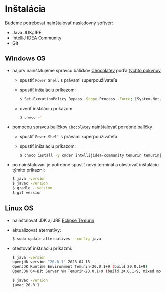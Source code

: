 # Inštalácia

Budeme potrebovať nainštalovať nasledovný softvér:

* Java JDK/JRE
* IntelliJ IDEA Community
* Git


## Windows OS

* najprv nainštalujeme správcu balíčkov [Chocolatey](https://chocolatey.org) podľa [týchto pokynov](https://chocolatey.org/install)

    * spustiť `Power Shell` s právami superpoužívateľa
    * spustiť inštaláciu príkazom:

        ```bash
        $ Set-ExecutionPolicy Bypass -Scope Process -Force; [System.Net.ServicePointManager]::SecurityProtocol = [System.Net.ServicePointManager]::SecurityProtocol -bor 3072; iex ((New-Object System.Net.WebClient).DownloadString('https://community.chocolatey.org/install.ps1'))
        ```

    * overiť inštaláciu príkazom:

        ```bash
        $ choco -?
        ```

* pomocou správcu balíčkov `Chocolatey` nainštalovať potrebné balíčky

    * spustiť `Power Shell` s právami superpoužívateľa
    * spustiť inštaláciu príkazom:

        ```bash
        $ choco install -y cmder intellijidea-community temurin temurinjre gradle
        ```

* po nainštalovaní je potrebné spustiť nový terminál a otestovať inštaláciu týmito príkazmi:

    ```bash
    $ java -version
    $ javac -version
    $ gradle --version
    $ git version
    ```

## Linux OS

* nainštalovať JDK aj JRE [Eclipse Temurin](https://adoptium.net/installation/#linux-pkg)

* aktualizovať alternatívy:

    ```bash
    $ sudo update-alternatives --config java
    ```

* otestovať inštaláciu príkazmi:

    ```bash
    $ java -version
    openjdk version "20.0.1" 2023-04-18
    OpenJDK Runtime Environment Temurin-20.0.1+9 (build 20.0.1+9)
    OpenJDK 64-Bit Server VM Temurin-20.0.1+9 (build 20.0.1+9, mixed mode, sharing)
    ```

    ```bash
    $ javac -version
    javac 20.0.1
    ```

